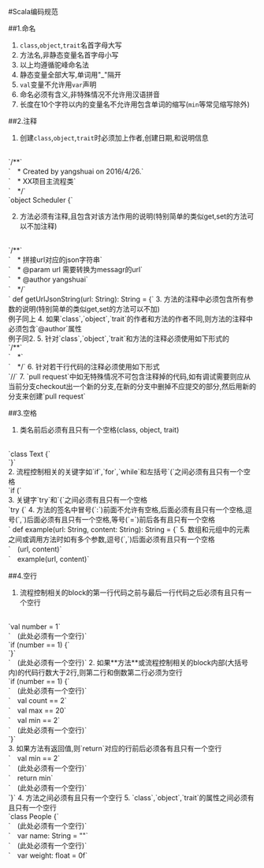 #Scala编码规范

##1.命名
1. `class`,`object`,`trait`名首字母大写	
2. 方法名,非静态变量名首字母小写
3. 以上均遵循驼峰命名法
4. 静态变量全部大写,单词用"_"隔开
5. `val`变量不允许用`var`声明
6. 命名必须有含义,非特殊情况不允许用汉语拼音
7. 长度在10个字符以内的变量名不允许用包含单词的缩写(`min`等常见缩写除外)


##2.注释
1. 创建`class`,`object`,`trait`时必须加上作者,创建日期,和说明信息
<br>
`/**`
<br>
`　* Created by yangshuai on 2016/4/26.`
<br>
`　* XX项目主流程类`
<br>
`　*/`
<br>
`object Scheduler {`

2. 方法必须有注释,且包含对该方法作用的说明(特别简单的类似get,set的方法可以不加注释)
<br>
`/**`
<br>
`　* 拼接url对应的json字符串`
<br>
`　* @param url 需要转换为messagr的url`
<br>
`　* @author yangshuai`
<br>
`　*/`
<br>
`  def getUrlJsonString(url: String): String = {`
3. 方法的注释中必须包含所有参数的说明(特别简单的类似get,set的方法可以不加)
<br>
   例子同上
4. 如果`class`,`object`,`trait`的作者和方法的作者不同,则方法的注释中必须包含`@author`属性
<br>
	例子同2. 
5. 针对`class`,`object`,`trait`和方法的注释必须使用如下形式的
<br>
`/**`
<br>
`　*`
<br>
`　*/`
6. 针对若干行代码的注释必须使用如下形式
<br>
`//`
7. `pull request`中如无特殊情况不可包含注释掉的代码,如有调试需要则应从当前分支checkout出一个新的分支,在新的分支中删掉不应提交的部分,然后用新的分支来创建`pull request`


##3.空格 
1. 类名前后必须有且只有一个空格(class, object, trait)
<br>
`class Text {`
<br>
`}`
<br>
2. 流程控制相关的关键字如`if`,`for`,`while`和左括号`(`之间必须有且只有一个空格
<br>
`if (`
<br>
3. 关键字`try`和`{`之间必须有且只有一个空格
<br>
`try {`
4. 方法的签名中冒号(`:`)前面不允许有空格,后面必须有且只有一个空格,逗号(`,`)后面必须有且只有一个空格,等号(`=`)前后各有且只有一个空格
<br>
`  def example(url: String, content: String): String = {`
5. 数组和元组中的元素之间或调用方法时如有多个参数,逗号(`,`)后面必须有且只有一个空格
<br>
`　(url, content)`
<br>
`　example(url, content)`


##4.空行
1. 流程控制相关的block的第一行代码之前与最后一行代码之后必须有且只有一个空行
<br>
`val number = 1`
<br>
`　(此处必须有一个空行)`
<br>
`if (number == 1) {`
<br>
`}`
<br>
`　(此处必须有一个空行)`
2. 如果**方法**或流程控制相关的block内部(大括号内)的代码行数大于2行,则第二行和倒数第二行必须为空行
<br>
`if (number == 1) {`
<br>
`　(此处必须有一个空行)`
<br>
`　val count == 2`
<br>
`　val max == 20`
<br>
`　val min == 2`
<br>
`　(此处必须有一个空行)`
<br>
`}`
<br>
3. 如果方法有返回值,则`return`对应的行前后必须各有且只有一个空行
<br>
`　val min == 2`
<br>
`　(此处必须有一个空行)`
<br>
`　return min`
<br>
`　(此处必须有一个空行)`
<br>
`}`
4. 方法之间必须有且只有一个空行
5. `class`,`object`,`trait`的属性之间必须有且只有一个空行
<br>
`class People {`
<br>
`　(此处必须有一个空行)`
<br>
`　var name: String = ""`
<br>
`　(此处必须有一个空行)`
<br>
`　var weight: float = 0f`
